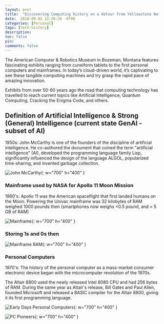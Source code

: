 ```yaml
---
layout: post
title:  "Discovering Computing history on a detour from Yellowstone National Park"
date:  2018-09-02 12:20:26 -0700
categories: [Personal]
tags: [tech-history]
description: 
toc: false
pin: 
comments: false
---
```


The American Computer & Robotics Museum in Bozeman, Montana features fascinating exhibits ranging from cuneiform tablets to the first personal computers and mainframes. In today’s cloud-driven world, it’s captivating to see these tangible computing machines and try grasp the rapid pace of amazing innovation.

Exhibits from over 50-60 years ago the road that computing technology has travelled to reach current topics like Artificial Intelligence, Quantum Computing, Cracking the Enigma Code, and others.

## Definition of Artificial Intelligence & Strong (General) Intelligence (current state GenAI - subset of AI)
1950s: John McCarthy is one of the founders of the discipline of artificial intelligence. He co-authored the document that coined the term "artificial intelligence" (AI), developed the programming language family Lisp, significantly influenced the design of the language ALGOL, popularized time-sharing, and invented garbage collection.

![John McCarthy ](https://ketanhm.github.io/images/John-Mccarthy-AI.png){: w="700" h="400" }

### Mainframe used by NASA for Apollo 11 Moon Mission
1960's: Apollo 11 was the American spaceflight that first landed humans on the Moon. Powering the Univac mainframe was 32 kilobytes of RAM weighed 1000 pounds then (smartphones now weighs <0.5 pound, and > 5 GB of RAM)

![Mainframe](https://ketanhm.github.io/images/mainframe.jpeg){: w="700" h="400" }

### Storing 1s and 0s then

![Mainframe RAM](https://ketanhm.github.io/images/memory.jpeg){: w="700" h="400" }


### Personal Computers
1970's: The history of the personal computer as a mass-market consumer electronic device began with the microcomputer revolution of the 1970s.

The Altair 8800 used the newly released Intel 8080 CPU and had 256 bytes of RAM. During the same year as Altair's release, Bill Gates and Paul Allen, founded Microsoft and released a BASIC compiler for the Altair 8800, giving it its first programming language.

![Early Days Personal Computers](https://ketanhm.github.io/images/pc2.png){: w="700" h="400" }


![PC Pioneers](https://ketanhm.github.io/images/pc.png){: w="700" h="400" }

